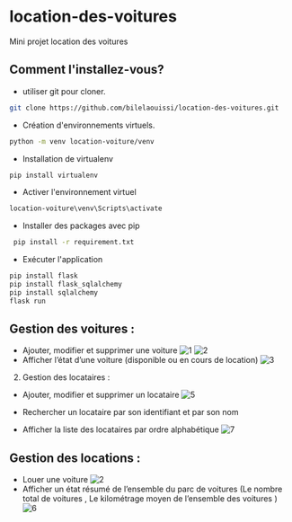 # location-des-voitures
Mini projet location des voitures

## Comment l'installez-vous?
- utiliser git pour cloner.
```bash
git clone https://github.com/bilelaouissi/location-des-voitures.git
```
- Création d'environnements virtuels.
```bash
python -m venv location-voiture/venv
```
- Installation de virtualenv
```bash
pip install virtualenv
```
- Activer l'environnement virtuel
```bash
location-voiture\venv\Scripts\activate
```
- Installer des packages avec pip
```bash
 pip install -r requirement.txt
 ```
- Exécuter l'application
```bash
pip install flask
pip install flask_sqlalchemy
pip install sqlalchemy
flask run
 ```
 
## Gestion des voitures :
- Ajouter, modifier et supprimer une voiture 
![1](https://user-images.githubusercontent.com/24235276/147363439-2bb286c4-94dd-40f6-baa9-d4707262067d.png)
![2](https://user-images.githubusercontent.com/24235276/147363467-d6d56b1b-54ac-493b-a333-5e6261b2e1d2.png)
- Afficher l’état d’une voiture (disponible ou en cours de location)
![3](https://user-images.githubusercontent.com/24235276/147363478-c6621ba4-6fbb-4feb-8e10-f2f9d1da7d78.png)

2) Gestion des locataires :
- Ajouter, modifier et supprimer un locataire
![5](https://user-images.githubusercontent.com/24235276/147363916-889a8a4f-ba7c-4628-a993-1b0a04ae91ee.png)

- Rechercher un locataire par son identifiant et par son nom
- Afficher la liste des locataires par ordre alphabétique
![7](https://user-images.githubusercontent.com/24235276/147363623-48bf2b02-01ad-455f-953b-4063000fca63.png)

## Gestion des locations :
- Louer une voiture
![2](https://user-images.githubusercontent.com/24235276/147364030-ec2d3ff6-946c-46b6-abdf-f973a5d3a9be.png)
- Afficher un état résumé de l’ensemble du parc de voitures (Le nombre total de voitures , Le kilométrage moyen de l’ensemble des voitures )
![6](https://user-images.githubusercontent.com/24235276/147364087-f458e4af-1e8b-41be-a818-d899f6fb5bb7.png)
